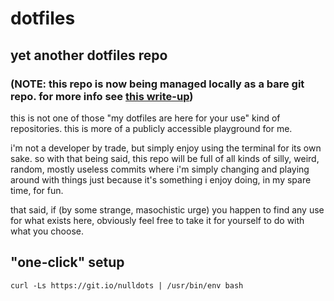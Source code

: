 # dotfiles
## yet another dotfiles repo
### (NOTE: this repo is now being managed locally as a bare git repo. for more info see [this write-up](https://www.atlassian.com/git/tutorials/dotfiles))

this is not one of those "my dotfiles are here for your use" kind of repositories. this is more of a publicly accessible playground for me.

i'm not a developer by trade, but simply enjoy using the terminal for its own sake. so with that being said, this repo will be full of all kinds of silly, weird, random, mostly useless commits where i'm simply changing and playing around with things just because it's something i enjoy doing, in my spare time, for fun.

that said, if (by some strange, masochistic urge) you happen to find any use for what exists here, obviously feel free to take it for yourself to do with what you choose.

## "one-click" setup

`curl -Ls https://git.io/nulldots | /usr/bin/env bash`
